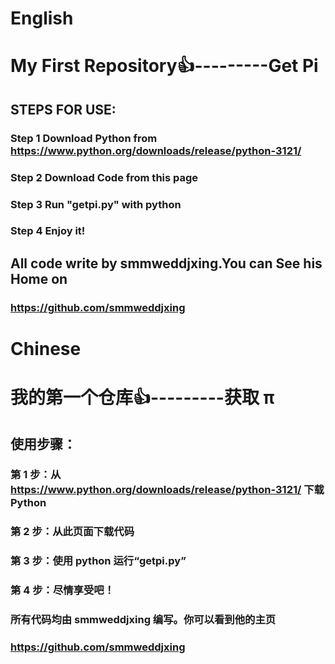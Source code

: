 # English
# My First Repository👍---------Get Pi
## STEPS FOR USE:
### Step 1 Download Python from https://www.python.org/downloads/release/python-3121/
### Step 2 Download Code from this page
### Step 3 Run "getpi.py" with python
### Step 4 Enjoy it!
## All code write by smmweddjxing.You can See his Home on 
### https://github.com/smmweddjxing



# Chinese
# 我的第一个仓库👍---------获取 π
## 使用步骤：
### 第 1 步：从 https://www.python.org/downloads/release/python-3121/ 下载 Python
### 第 2 步：从此页面下载代码
### 第 3 步：使用 python 运行“getpi.py”
### 第 4 步：尽情享受吧！
### 所有代码均由 smmweddjxing 编写。你可以看到他的主页
### https://github.com/smmweddjxing
